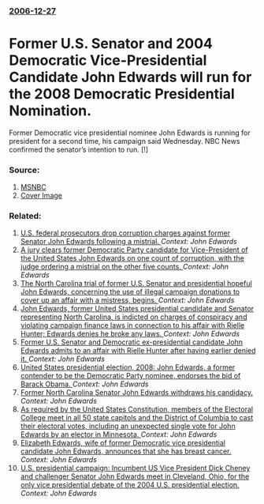 ### [2006-12-27](/news/2006/12/27/index.md)

#  Former U.S. Senator and 2004 Democratic Vice-Presidential Candidate John Edwards will run for the 2008 Democratic Presidential Nomination. 

Former Democratic vice presidential nominee John Edwards is running for president for a second time, his campaign said Wednesday. NBC News confirmed the senator&#8217;s intention to run. [!]


### Source:

1. [MSNBC](http://www.msnbc.msn.com/id/16371206/)
1. [Cover Image](http://media2.s-nbcnews.com/j/msnbc/Components/Photos/061227/061227_edwardsNO_hmed_2p.standard.jpg)

### Related:

1. [U.S. federal prosecutors drop corruption charges against former Senator John Edwards following a mistrial. ](/news/2012/06/13/u-s-federal-prosecutors-drop-corruption-charges-against-former-senator-john-edwards-following-a-mistrial.md) _Context: John Edwards_
2. [A jury clears former Democratic Party candidate for Vice-President of the United States John Edwards on one count of corruption, with the judge ordering a mistrial on the other five counts. ](/news/2012/05/31/a-jury-clears-former-democratic-party-candidate-for-vice-president-of-the-united-states-john-edwards-on-one-count-of-corruption-with-the-ju.md) _Context: John Edwards_
3. [The North Carolina trial of former U.S. Senator and presidential hopeful John Edwards, concerning the use of illegal campaign donations to cover up an affair with a mistress, begins. ](/news/2012/04/23/the-north-carolina-trial-of-former-u-s-senator-and-presidential-hopeful-john-edwards-concerning-the-use-of-illegal-campaign-donations-to-c.md) _Context: John Edwards_
4. [John Edwards, former United States presidential candidate and Senator representing North Carolina, is indicted on charges of conspiracy and violating campaign finance laws in connection to his affair with Rielle Hunter; Edwards denies he broke any laws. ](/news/2011/06/3/john-edwards-former-united-states-presidential-candidate-and-senator-representing-north-carolina-is-indicted-on-charges-of-conspiracy-and.md) _Context: John Edwards_
5. [ Former U.S. Senator and Democratic ex-presidential candidate John Edwards admits to an affair with Rielle Hunter after having earlier denied it. ](/news/2008/08/8/former-u-s-senator-and-democratic-ex-presidential-candidate-john-edwards-admits-to-an-affair-with-rielle-hunter-after-having-earlier-denie.md) _Context: John Edwards_
6. [ United States presidential election, 2008: John Edwards, a former contender to be the Democratic Party nominee, endorses the bid of Barack Obama. ](/news/2008/05/14/united-states-presidential-election-2008-john-edwards-a-former-contender-to-be-the-democratic-party-nominee-endorses-the-bid-of-barack.md) _Context: John Edwards_
7. [ Former North Carolina Senator John Edwards withdraws his candidacy. ](/news/2008/01/30/former-north-carolina-senator-john-edwards-withdraws-his-candidacy.md) _Context: John Edwards_
8. [ As required by the United States Constitution, members of the Electoral College meet in all 50 state capitols and the District of Columbia to cast their electoral votes, including an unexpected single vote for John Edwards by an elector in Minnesota. ](/news/2004/12/13/as-required-by-the-united-states-constitution-members-of-the-electoral-college-meet-in-all-50-state-capitols-and-the-district-of-columbia.md) _Context: John Edwards_
9. [ Elizabeth Edwards, wife of former Democratic vice presidential candidate John Edwards, announces that she has breast cancer.](/news/2004/11/4/elizabeth-edwards-wife-of-former-democratic-vice-presidential-candidate-john-edwards-announces-that-she-has-breast-cancer.md) _Context: John Edwards_
10. [ U.S. presidential campaign: Incumbent US Vice President Dick Cheney and challenger Senator John Edwards meet in Cleveland, Ohio, for the only vice presidential debate of the 2004 U.S. presidential election. ](/news/2004/10/5/u-s-presidential-campaign-incumbent-us-vice-president-dick-cheney-and-challenger-senator-john-edwards-meet-in-cleveland-ohio-for-the-on.md) _Context: John Edwards_
